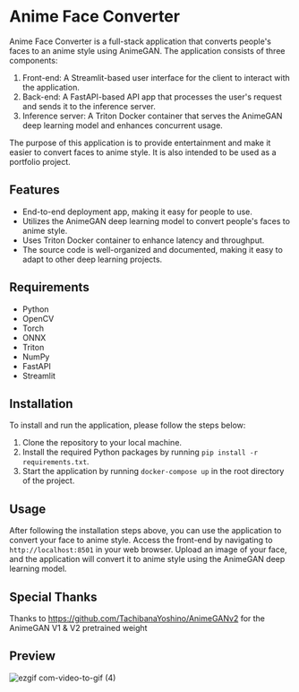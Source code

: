 # Anime Face Converter

Anime Face Converter is a full-stack application that converts people's faces to an anime style using AnimeGAN. The application consists of three components: 
1. Front-end: A Streamlit-based user interface for the client to interact with the application.
2. Back-end: A FastAPI-based API app that processes the user's request and sends it to the inference server.
3. Inference server: A Triton Docker container that serves the AnimeGAN deep learning model and enhances concurrent usage.

The purpose of this application is to provide entertainment and make it easier to convert faces to anime style. It is also intended to be used as a portfolio project.

## Features

- End-to-end deployment app, making it easy for people to use.
- Utilizes the AnimeGAN deep learning model to convert people's faces to anime style.
- Uses Triton Docker container to enhance latency and throughput.
- The source code is well-organized and documented, making it easy to adapt to other deep learning projects.

## Requirements

- Python
- OpenCV
- Torch
- ONNX
- Triton
- NumPy
- FastAPI
- Streamlit

## Installation

To install and run the application, please follow the steps below:

1. Clone the repository to your local machine.
2. Install the required Python packages by running `pip install -r requirements.txt`.
3. Start the application by running `docker-compose up` in the root directory of the project.

## Usage

After following the installation steps above, you can use the application to convert your face to anime style. Access the front-end by navigating to `http://localhost:8501` in your web browser. Upload an image of your face, and the application will convert it to anime style using the AnimeGAN deep learning model.


## Special Thanks
Thanks to https://github.com/TachibanaYoshino/AnimeGANv2 for the AnimeGAN V1 & V2 pretrained weight

## Preview
![ezgif com-video-to-gif (4)](https://user-images.githubusercontent.com/121663706/222923746-01673fe3-1994-4adc-bd31-1d85de411669.gif)
